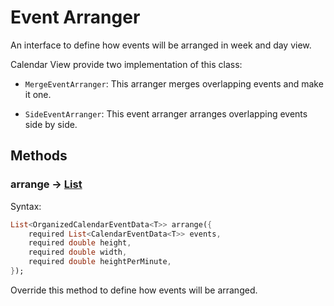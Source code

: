 # Event Arranger

An interface to define how events will be arranged in week and day view.

Calendar View provide two implementation of this class:

- `MergeEventArranger`: This arranger merges overlapping events and make it one.

- `SideEventArranger`: This event arranger arranges overlapping events side by side.

## Methods

### arrange -> [List<OrganizedCalendarEventData>](organized_calendar_event_data.md)

Syntax:

```dart
List<OrganizedCalendarEventData<T>> arrange({
    required List<CalendarEventData<T>> events,
    required double height,
    required double width,
    required double heightPerMinute,
});

```

Override this method to define how events will be arranged.
